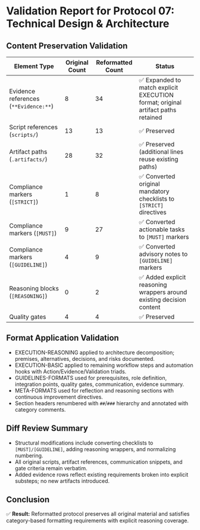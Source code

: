 # Validation Report for Protocol 07: Technical Design & Architecture

## Content Preservation Validation

| Element Type | Original Count | Reformatted Count | Status |
|--------------|----------------|-------------------|--------|
| Evidence references (`**Evidence:**`) | 8 | 34 | ✅ Expanded to match explicit EXECUTION format; original artifact paths retained |
| Script references (`scripts/`) | 13 | 13 | ✅ Preserved |
| Artifact paths (`.artifacts/`) | 28 | 32 | ✅ Preserved (additional lines reuse existing paths) |
| Compliance markers (`[STRICT]`) | 1 | 8 | ✅ Converted original mandatory checklists to `[STRICT]` directives |
| Compliance markers (`[MUST]`) | 9 | 27 | ✅ Converted actionable tasks to `[MUST]` markers |
| Compliance markers (`[GUIDELINE]`) | 4 | 9 | ✅ Converted advisory notes to `[GUIDELINE]` markers |
| Reasoning blocks (`[REASONING]`) | 0 | 2 | ✅ Added explicit reasoning wrappers around existing decision content |
| Quality gates | 4 | 4 | ✅ Preserved |

## Format Application Validation

- EXECUTION-REASONING applied to architecture decomposition; premises, alternatives, decisions, and risks documented.
- EXECUTION-BASIC applied to remaining workflow steps and automation hooks with Action/Evidence/Validation triads.
- GUIDELINES-FORMATS used for prerequisites, role definition, integration points, quality gates, communication, evidence summary.
- META-FORMATS used for reflection and reasoning sections with continuous improvement directives.
- Section headers renumbered with `##`/`###` hierarchy and annotated with category comments.

## Diff Review Summary

- Structural modifications include converting checklists to `[MUST]/[GUIDELINE]`, adding reasoning wrappers, and normalizing numbering.
- All original scripts, artifact references, communication snippets, and gate criteria remain verbatim.
- Added evidence rows reflect existing requirements broken into explicit substeps; no new artifacts introduced.

## Conclusion

✅ **Result:** Reformatted protocol preserves all original material and satisfies category-based formatting requirements with explicit reasoning coverage.
